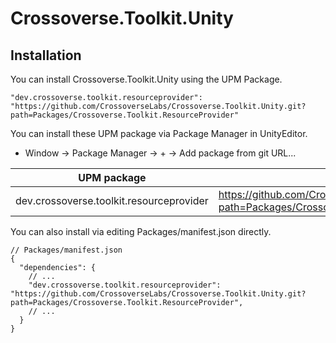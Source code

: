 # Crossoverse.Toolkit.Unity

## Installation
You can install Crossoverse.Toolkit.Unity using the UPM Package.

```
"dev.crossoverse.toolkit.resourceprovider": "https://github.com/CrossoverseLabs/Crossoverse.Toolkit.Unity.git?path=Packages/Crossoverse.Toolkit.ResourceProvider"
```

You can install these UPM package via Package Manager in UnityEditor.

- Window -> Package Manager -> + -> Add package from git URL...

| UPM package | git URL |
| ---- | ---- |
| dev.crossoverse.toolkit.resourceprovider | https://github.com/CrossoverseLabs/Crossoverse.Toolkit.Unity.git?path=Packages/Crossoverse.Toolkit.ResourceProvider |

You can also install via editing Packages/manifest.json directly.

```
// Packages/manifest.json
{
  "dependencies": {
    // ...
    "dev.crossoverse.toolkit.resourceprovider": "https://github.com/CrossoverseLabs/Crossoverse.Toolkit.Unity.git?path=Packages/Crossoverse.Toolkit.ResourceProvider",
    // ...
  }
}
```
